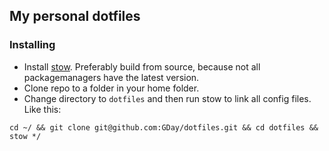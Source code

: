 ## My personal dotfiles

### Installing
* Install [stow](https://www.gnu.org/software/stow/). Preferably build from source, because not all packagemanagers have the latest version.
* Clone repo to a folder in your home folder.
* Change directory to `dotfiles` and then run stow to link all config files.
Like this:

```
cd ~/ && git clone git@github.com:GDay/dotfiles.git && cd dotfiles && stow */
```
